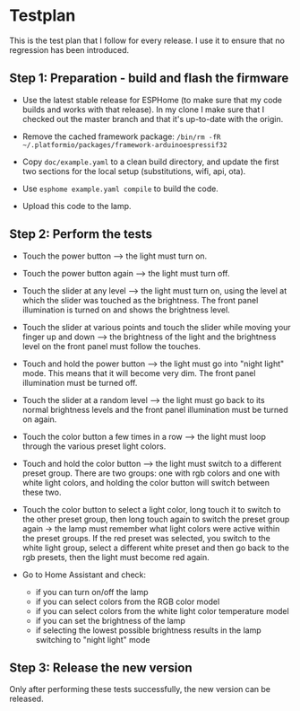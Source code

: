 # Testplan

This is the test plan that I follow for every release. I use it to ensure that no regression has
been introduced.


## Step 1: Preparation - build and flash the firmware

* Use the latest stable release for ESPHome (to make sure that my code builds and works with that
  release). In my clone I make sure that I checked out the master branch and that it's up-to-date
  with the origin.

* Remove the cached framework package: 
  `/bin/rm -fR ~/.platformio/packages/framework-arduinoespressif32` 

* Copy `doc/example.yaml` to a clean build directory, and update the first two sections for the
  local setup (substitutions, wifi, api, ota).

* Use `esphome example.yaml compile` to build the code.

* Upload this code to the lamp.


## Step 2: Perform the tests

* Touch the power button --> the light must turn on.

* Touch the power button again --> the light must turn off.

* Touch the slider at any level --> the light must turn on, using the level at which the slider was
  touched as the brightness. The front panel illumination is turned on and shows the brightness
  level.

* Touch the slider at various points and touch the slider while moving your finger up and down -->
  the brightness of the light and the brightness level on the front panel must follow the touches.

* Touch and hold the power button --> the light must go into "night light" mode. This means that it
  will become very dim. The front panel illumination must be turned off.

* Touch the slider at a random level --> the light must go back to its normal brightness levels and
  the front panel illumination must be turned on again.

* Touch the color button a few times in a row --> the light must loop through the various preset
  light colors.

* Touch and hold the color button --> the light must switch to a different preset group. There are
  two groups: one with rgb colors and one with white light colors, and holding the color button will
  switch between these two.

* Touch the color button to select a light color, long touch it to switch to the other preset group,
  then long touch again to switch the preset group again -> the lamp must remember what light colors
  were active within the preset groups. If the red preset was selected, you switch to the white
  light group, select a different white preset and then go back to the rgb presets, then the light
  must become red again.

* Go to Home Assistant and check:
  * if you can turn on/off the lamp
  * if you can select colors from the RGB color model
  * if you can select colors from the white light color temperature model
  * if you can set the brightness of the lamp
  * if selecting the lowest possible brightness results in the lamp
    switching to "night light" mode


## Step 3: Release the new version

Only after performing these tests successfully, the new version can be released.

